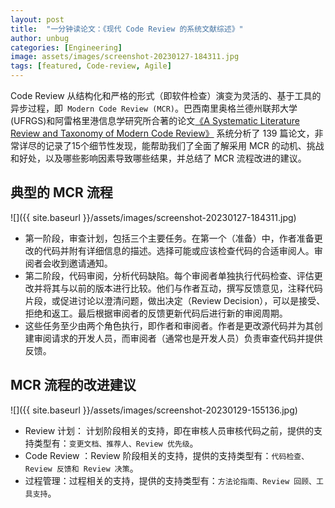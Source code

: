```yaml
---
layout: post
title:  "一分钟读论文：《现代 Code Review 的系统文献综述》"
author: unbug
categories: [Engineering]
image: assets/images/screenshot-20230127-184311.jpg
tags: [featured, Code-review, Agile]
---
```

Code Review 从结构化和严格的形式（即软件检查）演变为灵活的、基于工具的异步过程，即` Modern Code Review (MCR)`。巴西南里奥格兰德州联邦大学 (UFRGS)和阿雷格里港信息学研究所合著的论文[《A Systematic Literature Review and Taxonomy of Modern Code Review》][paper1-url] 系统分析了 139 篇论文，非常详尽的记录了15个细节性发现，能帮助我们了全面了解采用 MCR 的动机、挑战和好处，以及哪些影响因素导致哪些结果，并总结了 MCR 流程改进的建议。

## 典型的 MCR 流程
![]({{ site.baseurl }}/assets/images/screenshot-20230127-184311.jpg)

- 第⼀阶段，审查计划，包括三个主要任务。在第⼀个（准备）中，作者准备更改的代码并附有详细信息的描述。选择可能或应该检查代码的合适审阅⼈。审阅者会收到邀请通知。
- 第⼆阶段，代码审阅，分析代码缺陷。每个审阅者单独执⾏代码检查、评估更改并将其与以前的版本进⾏⽐较。他们与作者互动，撰写反馈意⻅，注释代码⽚段，或促进讨论以澄清问题，做出决定（Review Decision），可以是接受、拒绝和返⼯。最后根据审阅者的反馈更新代码后进⾏新的审阅周期。
- 这些任务⾄少由两个⻆⾊执⾏，即作者和审阅者。作者是更改源代码并为其创建审阅请求的开发⼈员，⽽审阅者（通常也是开发⼈员）负责审查代码并提供反馈。


## MCR 流程的改进建议
![]({{ site.baseurl }}/assets/images/screenshot-20230129-155136.jpg)

- Review 计划： 计划阶段相关的⽀持，即在审核⼈员审核代码之前，提供的⽀持类型有：`变更⽂档、推荐人、Review 优先级`。
- Code Review ：Review 阶段相关的⽀持，提供的⽀持类型有：`代码检查、Review 反馈和 Review 决策`。
- 过程管理：过程相关的支持，提供的⽀持类型有：`方法论指南、Review 回顾、工具支持`。


[paper1-url]: https://arxiv.org/pdf/2103.08777.pdf 